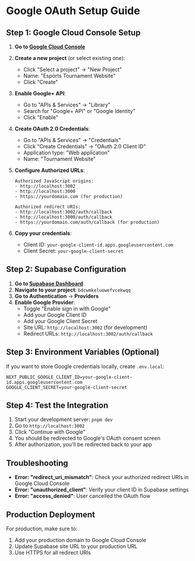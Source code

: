 # Google OAuth Setup Guide

## Step 1: Google Cloud Console Setup

1. **Go to [Google Cloud Console](https://console.cloud.google.com/)**
2. **Create a new project** (or select existing one):
   - Click "Select a project" → "New Project"
   - Name: "Esports Tournament Website"
   - Click "Create"

3. **Enable Google+ API**:
   - Go to "APIs & Services" → "Library"
   - Search for "Google+ API" or "Google Identity"
   - Click "Enable"

4. **Create OAuth 2.0 Credentials**:
   - Go to "APIs & Services" → "Credentials"
   - Click "Create Credentials" → "OAuth 2.0 Client ID"
   - Application type: "Web application"
   - Name: "Tournament Website"
   
5. **Configure Authorized URLs**:
   ```
   Authorized JavaScript origins:
   - http://localhost:3002
   - http://localhost:3000
   - https://yourdomain.com (for production)
   
   Authorized redirect URIs:
   - http://localhost:3002/auth/callback
   - http://localhost:3000/auth/callback
   - https://yourdomain.com/auth/callback (for production)
   ```

6. **Copy your credentials**:
   - Client ID: `your-google-client-id.apps.googleusercontent.com`
   - Client Secret: `your-google-client-secret`

## Step 2: Supabase Configuration

1. **Go to [Supabase Dashboard](https://supabase.com/dashboard)**
2. **Navigate to your project**: `bdcwmkeluowefvcekwqq`
3. **Go to Authentication** → **Providers**
4. **Enable Google Provider**:
   - Toggle "Enable sign in with Google"
   - Add your Google Client ID
   - Add your Google Client Secret
   - Site URL: `http://localhost:3002` (for development)
   - Redirect URLs: `http://localhost:3002/auth/callback`

## Step 3: Environment Variables (Optional)

If you want to store Google credentials locally, create `.env.local`:

```env
NEXT_PUBLIC_GOOGLE_CLIENT_ID=your-google-client-id.apps.googleusercontent.com
GOOGLE_CLIENT_SECRET=your-google-client-secret
```

## Step 4: Test the Integration

1. Start your development server: `pnpm dev`
2. Go to `http://localhost:3002`
3. Click "Continue with Google"
4. You should be redirected to Google's OAuth consent screen
5. After authorization, you'll be redirected back to your app

## Troubleshooting

- **Error: "redirect_uri_mismatch"**: Check your authorized redirect URIs in Google Cloud Console
- **Error: "unauthorized_client"**: Verify your client ID in Supabase settings
- **Error: "access_denied"**: User cancelled the OAuth flow

## Production Deployment

For production, make sure to:
1. Add your production domain to Google Cloud Console
2. Update Supabase site URL to your production URL
3. Use HTTPS for all redirect URIs
